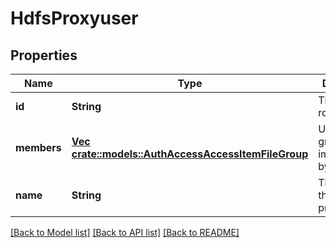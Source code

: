 # HdfsProxyuser

## Properties
Name | Type | Description | Notes
------------ | ------------- | ------------- | -------------
**id** | **String** | The ID of the role. | [default to null]
**members** | [**Vec <crate::models::AuthAccessAccessItemFileGroup>**](AuthAccessAccessItemFileGroup.md) | Users or groups impersonated by proxyuser. | [default to null]
**name** | **String** | The name of the proxyuser. | [default to null]

[[Back to Model list]](../README.md#documentation-for-models) [[Back to API list]](../README.md#documentation-for-api-endpoints) [[Back to README]](../README.md)


